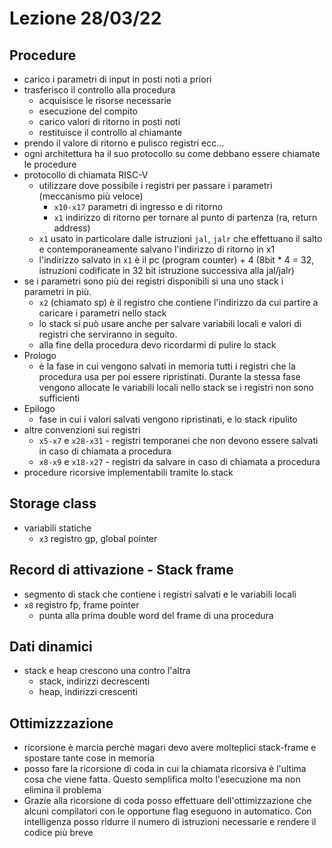 # Lezione 28/03/22

## Procedure

- carico i parametri di input in posti noti a priori
- trasferisco il controllo alla procedura
  - acquisisce le risorse necessarie
  - esecuzione del compito
  - carico valori di ritorno in posti noti
  - restituisce il controllo al chiamante
- prendo il valore di ritorno e pulisco registri ecc...
- ogni architettura ha il suo protocollo su come debbano essere chiamate le procedure
- protocollo di chiamata RISC-V
  - utilizzare dove possibile i registri per passare i parametri (meccanismo più veloce)
    - `x10-x17` parametri di ingresso e di ritorno
    - `x1` indirizzo di ritorno per tornare al punto di partenza (ra, return address)
  - `x1` usato in particolare dalle istruzioni `jal`, `jalr` che effettuano il salto e contemporaneamente salvano l'indirizzo di ritorno in x1
  - l'indirizzo salvato in `x1` è il pc (program counter) + 4 (8bit * 4 = 32, istruzioni codificate in 32 bit istruzione successiva alla jal/jalr)
- se i parametri sono più dei registri disponibili si una uno stack i parametri in più.
  - `x2` (chiamato sp) è il registro che contiene l'indirizzo da cui partire a caricare i parametri nello stack
  - lo stack si può usare anche per salvare variabili locali e valori di registri che serviranno in seguito.
  - alla fine della procedura devo ricordarmi di pulire lo stack
- Prologo
  - è la fase in cui vengono salvati in memoria tutti i registri che la procedura usa per poi essere ripristinati. Durante la stessa fase vengono allocate le variabili locali nello stack se i registri non sono sufficienti
- Epilogo
  - fase in cui i valori salvati vengono ripristinati, e lo stack ripulito
- altre convenzioni sui registri
  - `x5-x7` e `x28-x31` - registri temporanei che non devono essere salvati in caso di chiamata a procedura
  - `x8-x9` e `x18-x27` - registri da salvare in caso di chiamata a procedura
- procedure ricorsive implementabili tramite lo stack

## Storage class

- variabili statiche
  - `x3` registro gp, global pointer

## Record di attivazione - Stack frame

- segmento di stack che contiene i registri salvati e le variabili locali
- `x8` registro fp, frame pointer
  - punta alla prima double word del frame di una procedura

## Dati dinamici

- stack e heap crescono una contro l'altra
  - stack, indirizzi decrescenti
  - heap, indirizzi crescenti

## Ottimizzzazione

- ricorsione è marcia perchè magari devo avere molteplici stack-frame e spostare tante cose in memoria
- posso fare la ricorsione di coda in cui la chiamata ricorsiva è l'ultima cosa che viene fatta. Questo semplifica molto l'esecuzione ma non elimina il problema
- Grazie alla ricorsione di coda posso effettuare dell'ottimizzazione che alcuni compilatori con le opportune flag eseguono in automatico. Con intelligenza posso ridurre il numero di istruzioni necessarie e rendere il codice più breve
